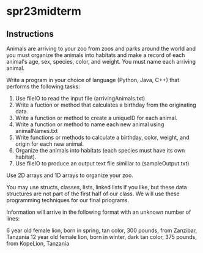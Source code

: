 # spr23midterm

## Instructions

Animals are arriving to your zoo from zoos and parks around the world and you must organize the animals into habitats and make a record of each animal's age, sex, species, color, and weight. You must name each arriving animal. 

Write a program in your choice of language (Python, Java, C++) that performs the following tasks:

1. Use fileIO to read the input file (arrivingAnimals.txt) 
2. Write a fuction or method that calculates a birthday from the originating data. 
3. Write a function or method to create a uniqueID for each animal.
4. Write a function or method to name each new animal using animalNames.txt
5. Write functions or methods to calculate a birthday, color, weight, and origin for each new animal.   
6. Organize the animals into habitats (each species must have its own habitat). 
7. Use fileIO to produce an output text file similiar to (sampleOutput.txt)

Use 2D arrays and 1D arrays to organize your zoo. 

You may use structs, classes, lists, linked lists if you like, but these data structures are not part of the first half of our class. We will use these programming techniques for our final priograms. 

Information will arrive in the following format with an unknown number of lines:

6 year old female lion, born in spring, tan color, 300 pounds, from Zanzibar, Tanzania
12 year old female lion, born in winter, dark tan color, 375 pounds, from KopeLion, Tanzania



